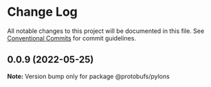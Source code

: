 # Change Log

All notable changes to this project will be documented in this file.
See [Conventional Commits](https://conventionalcommits.org) for commit guidelines.

## 0.0.9 (2022-05-25)

**Note:** Version bump only for package @protobufs/pylons
